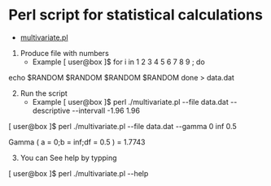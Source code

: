 Perl script for statistical calculations
========================================

- [multivariate.pl](http://ingwer500.github.io "ingwer on github.com")

1. Produce file with numbers
	* Example
[ user@box ]$ for i in 1 2 3 4 5 6 7 8 9 ; do

echo $RANDOM $RANDOM $RANDOM $RANDOM  done > data.dat

2. Run the script
	* Example
[ user@box ]$ perl ./multivariate.pl --file data.dat --descriptive --intervall -1.96 1.96

[ user@box ]$ perl ./multivariate.pl --file data.dat --gamma 0 inf 0.5

Gamma ( a = 0;b = inf;df = 0.5 ) = 1.7743

3. You can See help by typping

[ user@box ]$ perl ./multivariate.pl --help
